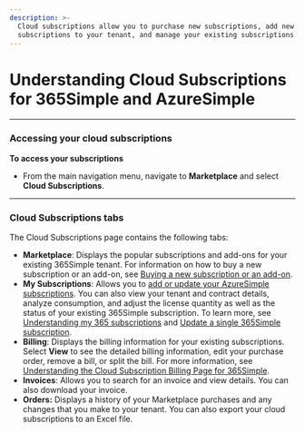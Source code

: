 ```yaml
---
description: >-
  Cloud subscriptions allow you to purchase new subscriptions, add new
  subscriptions to your tenant, and manage your existing subscriptions.
---
```


# Understanding Cloud Subscriptions for 365Simple and AzureSimple

***

### Accessing your cloud subscriptions

**To access your subscriptions**

* From the main navigation menu, navigate to **Marketplace** and select **Cloud Subscriptions**.

***

### Cloud Subscriptions tabs

The Cloud Subscriptions page contains the following tabs:

* **Marketplace**: Displays the popular subscriptions and add-ons for your existing 365Simple tenant. For information on how to buy a new subscription or an add-on, see [Buying a new subscription or an add-on](buying-new-subscriptions-or-add-ons.md).
* **My Subscriptions**: Allows you to [add or update your AzureSimple subscriptions](adding-or-updating-azuresimple-subscriptions.md). You can also view your tenant and contract details, analyze consumption, and adjust the license quantity as well as the status of your existing 365Simple subscription. To learn more, see [Understanding my 365 subscriptions](understanding-365simple-subscriptions.md) and [Update a single 365Simple subscription](updating-a-single-365simple-subscription.md).
* **Billing**: Displays the billing information for your existing subscriptions. Select **View** to see the detailed billing information, edit your purchase order, remove a bill, or split the bill. For more information, see [Understanding the Cloud Subscription Billing Page for 365Simple](understanding-the-cloud-subscription-billing-page-for-365simple.md).
* **Invoices**: Allows you to search for an invoice and view details. You can also download your invoice.&#x20;
* **Orders:** Displays a history of your Marketplace purchases and any changes that you make to your tenant. You can also export your cloud subscriptions to an Excel file.
